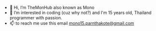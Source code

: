 - 👋 Hi, I’m TheMonHub also known as Mono
- 👀 I’m interested in coding (cuz why not?) and I'm 15 years old, Thailand programmer with passion.
- 📫 to reach me use this email mono15.parnthakote@gmail.com

<!---
mono421/mono421 is a ✨ special ✨ repository because its `README.md` (this file) appears on your GitHub profile.
You can click the Preview link to take a look at your changes.
--->
